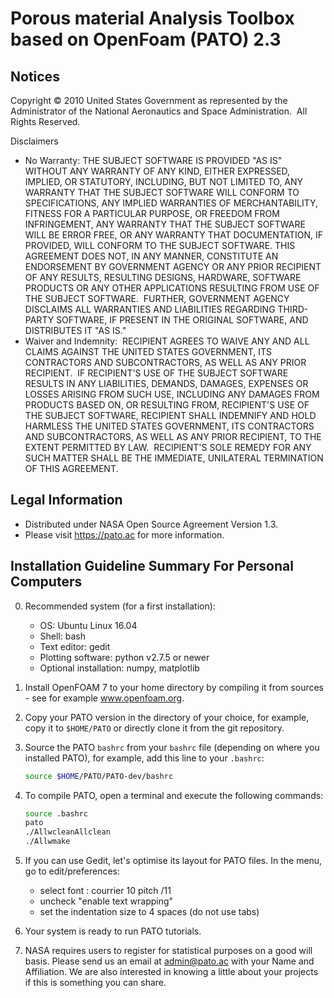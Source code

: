 # Porous material Analysis Toolbox based on OpenFoam (PATO) 2.3

## Notices

Copyright © 2010 United States Government as represented by the Administrator of the National Aeronautics and Space Administration.  All Rights Reserved.

Disclaimers

* No Warranty: THE SUBJECT SOFTWARE IS PROVIDED "AS IS" WITHOUT ANY WARRANTY OF ANY KIND, EITHER EXPRESSED, IMPLIED, OR STATUTORY, INCLUDING, BUT NOT LIMITED TO, ANY WARRANTY THAT THE SUBJECT SOFTWARE WILL CONFORM TO SPECIFICATIONS, ANY IMPLIED WARRANTIES OF MERCHANTABILITY, FITNESS FOR A PARTICULAR PURPOSE, OR FREEDOM FROM INFRINGEMENT, ANY WARRANTY THAT THE SUBJECT SOFTWARE WILL BE ERROR FREE, OR ANY WARRANTY THAT DOCUMENTATION, IF PROVIDED, WILL CONFORM TO THE SUBJECT SOFTWARE. THIS AGREEMENT DOES NOT, IN ANY MANNER, CONSTITUTE AN ENDORSEMENT BY GOVERNMENT AGENCY OR ANY PRIOR RECIPIENT OF ANY RESULTS, RESULTING DESIGNS, HARDWARE, SOFTWARE PRODUCTS OR ANY OTHER APPLICATIONS RESULTING FROM USE OF THE SUBJECT SOFTWARE.  FURTHER, GOVERNMENT AGENCY DISCLAIMS ALL WARRANTIES AND LIABILITIES REGARDING THIRD-PARTY SOFTWARE, IF PRESENT IN THE ORIGINAL SOFTWARE, AND DISTRIBUTES IT "AS IS."
* Waiver and Indemnity:  RECIPIENT AGREES TO WAIVE ANY AND ALL CLAIMS AGAINST THE UNITED STATES GOVERNMENT, ITS CONTRACTORS AND SUBCONTRACTORS, AS WELL AS ANY PRIOR RECIPIENT.  IF RECIPIENT'S USE OF THE SUBJECT SOFTWARE RESULTS IN ANY LIABILITIES, DEMANDS, DAMAGES, EXPENSES OR LOSSES ARISING FROM SUCH USE, INCLUDING ANY DAMAGES FROM PRODUCTS BASED ON, OR RESULTING FROM, RECIPIENT'S USE OF THE SUBJECT SOFTWARE, RECIPIENT SHALL INDEMNIFY AND HOLD HARMLESS THE UNITED STATES GOVERNMENT, ITS CONTRACTORS AND SUBCONTRACTORS, AS WELL AS ANY PRIOR RECIPIENT, TO THE EXTENT PERMITTED BY LAW.  RECIPIENT'S SOLE REMEDY FOR ANY SUCH MATTER SHALL BE THE IMMEDIATE, UNILATERAL TERMINATION OF THIS AGREEMENT.

## Legal Information

* Distributed under NASA Open Source Agreement Version 1.3.
* Please visit https://pato.ac for more information.

## Installation Guideline Summary For Personal Computers

0.  Recommended system (for a first installation):
    * OS: Ubuntu Linux 16.04
    * Shell: bash
    * Text editor: gedit
    * Plotting software: python v2.7.5 or newer
    * Optional installation: numpy, matplotlib

1.  Install OpenFOAM 7 to your home directory by compiling it from sources - see for example www.openfoam.org.

2.  Copy your PATO version in the directory of your choice, for example, copy it to `$HOME/PATO` or directly clone it from the git repository.

3.  Source the PATO `bashrc` from your `bashrc` file (depending on where you installed PATO), for example, add this line to your `.bashrc`:
    ```bash
    source $HOME/PATO/PATO-dev/bashrc
    ```

4.  To compile PATO, open a terminal and execute the following commands:
    ```bash
    source .bashrc
    pato
    ./AllwcleanAllclean
    ./Allwmake
    ```

5.  If you can use Gedit, let's optimise its layout for PATO files. In the menu, go to edit/preferences:
    * select font : courrier 10 pitch /11
    * uncheck "enable text wrapping"
    * set the indentation size to 4 spaces (do not use tabs)

6.  Your system is ready to run PATO tutorials.

7.  NASA requires users to register for statistical purposes on a good will basis.
    Please send us an email at admin@pato.ac with your Name and Affiliation.
    We are also interested in knowing a little about your projects if this is something you can share.
